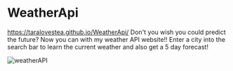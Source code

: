# WeatherApi
https://taralovestea.github.io/WeatherApi/
Don't you wish you could predict the future? Now you can with my weather API website!! 
Enter a city into the search bar to learn the current weather and also get a 5 day forecast! 

![weatherAPI](https://user-images.githubusercontent.com/59029999/74108997-21cb0000-4b45-11ea-83e8-85cc8e5fcf6d.png)

